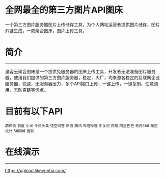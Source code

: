 # 全网最全的第三方图片API图床
一个第三方图片服务器图片上传储存工具，为个人网站运营者提供图片储存，图片外链生成，一款聚合图床，图片上传工具。

# 简介
---
里客云聚合图床是一个提供免服务器的图床上传工具，开发者无法准备图片服务器，使用我们提供的第三方图片服务器，稳定，大厂，均来源各稳定的互联网企业服务器，快速，无服务器压力，多个API接口上传，一键上传，一键复制，任意调用，无防盗链等优点。

# 目前有以下API

`葫芦侠`
`百度`
`小米`
`今日头条`
`悟空问答`
`新浪`
`腾讯`
`哔哩哔哩`
`中关村`
`网易`
`阿里巴巴`
`奇虎360`
`稿定设计`
`58同城`
`搜狐`

# 在线演示
---
https://upload.likeyunba.com/
